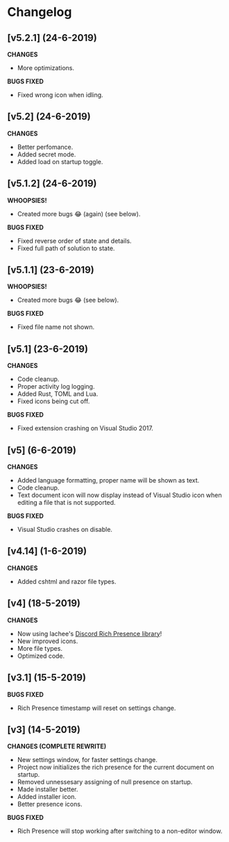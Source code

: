 ﻿# Changelog

## [v5.2.1] (24-6-2019)

**CHANGES**
- More optimizations.

**BUGS FIXED**
- Fixed wrong icon when idling.

## [v5.2] (24-6-2019)

**CHANGES**
- Better perfomance.
- Added secret mode.
- Added load on startup toggle.

## [v5.1.2] (24-6-2019)

**WHOOPSIES!**
- Created more bugs 😂 (again) (see below).

**BUGS FIXED**
- Fixed reverse order of state and details.
- Fixed full path of solution to state.

## [v5.1.1] (23-6-2019)

**WHOOPSIES!**
- Created more bugs 😂 (see below).

**BUGS FIXED**
- Fixed file name not shown.

## [v5.1] (23-6-2019)

**CHANGES**
- Code cleanup.
- Proper activity log logging.
- Added Rust, TOML and Lua.
- Fixed icons being cut off.

**BUGS FIXED**
- Fixed extension crashing on Visual Studio 2017.

## [v5] (6-6-2019)

**CHANGES**
- Added language formatting, proper name will be shown as text.
- Code cleanup.
- Text document icon will now display instead of Visual Studio icon when editing a file that is not supported.

**BUGS FIXED**
- Visual Studio crashes on disable.

## [v4.14] (1-6-2019)

**CHANGES**
- Added cshtml and razor file types.

## [v4] (18-5-2019)

**CHANGES**
- Now using lachee's [Discord Rich Presence library](https://github.com/lachee/discord-rpc-csharp)!
- New improved icons.
- More file types.
- Optimized code.

## [v3.1] (15-5-2019)

**BUGS FIXED**
- Rich Presence timestamp will reset on settings change.

## [v3] (14-5-2019)

**CHANGES (COMPLETE REWRITE)**

- New settings window, for faster settings change.
- Project now initializes the rich presence for the current document on startup.
- Removed unnessesary assigning of null presence on startup.
- Made installer better.
- Added installer icon.
- Better presence icons.

**BUGS FIXED**

- Rich Presence will stop working after switching to a non-editor window.